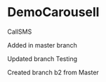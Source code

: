 # DemoCarousell
CallSMS

Added in master branch

Updated branch Testing

Created branch b2 from Master

